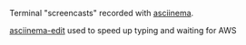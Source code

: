 Terminal "screencasts" recorded with [asciinema](https://asciinema.org/~ipmb).

[asciinema-edit](https://github.com/cirocosta/asciinema-edit) used to speed up typing and waiting for AWS